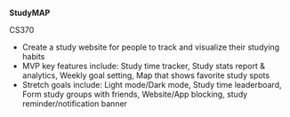 **StudyMAP**

CS370

- Create a study website for people to track and visualize their studying habits
- MVP key features include: Study time tracker, Study stats report & analytics, Weekly goal setting, Map that shows favorite study spots
- Stretch goals include: Light mode/Dark mode, Study time leaderboard, Form study groups with friends, Website/App blocking, study reminder/notification banner
